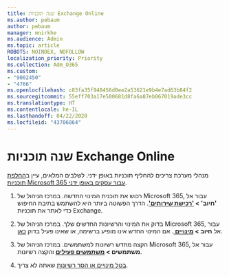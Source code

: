 ```yaml
---
title: שנה תוכניות Exchange Online
ms.author: pebaum
author: pebaum
manager: mnirkhe
ms.audience: Admin
ms.topic: article
ROBOTS: NOINDEX, NOFOLLOW
localization_priority: Priority
ms.collection: Adm_O365
ms.custom:
- "9002450"
- "4766"
ms.openlocfilehash: c83fa35f948456d0ee2a53621e9b4e7ad63b84f2
ms.sourcegitcommit: 55eff703a17e500681d8fa6a87eb067019ade3cc
ms.translationtype: HT
ms.contentlocale: he-IL
ms.lasthandoff: 04/22/2020
ms.locfileid: "43706864"
---
```

# <a name="change-exchange-online-plans"></a>שנה תוכניות Exchange Online

מנהלי מערכת צריכים להחליף תוכניות באופן ידני. לשלבים המלאים, עיין ב[החלפת תוכניות Microsoft 365 עבור עסקים באופן ידני](https://docs.microsoft.com/microsoft-365/commerce/subscriptions/switch-plans-manually?view=o365-worldwide).

1. רכוש את תוכנית המינוי החדשה. במרכז הניהול של Microsoft 365, עבור אל **'חיוב' > ['רכישת שירותים'](https://go.microsoft.com/fwlink/p/?linkid=868433)**. הדרך הפשוטה ביותר היא להשתמש בתיבת החיפוש כדי לאתר את תוכניות Exchange.

2. בדוק את המינוי והרשיונות החדשים שלך. במרכז הניהול של Microsoft 365, עבור אל **חיוב > [מינויים ](https://go.microsoft.com/fwlink/p/?linkid=842054)**. אם המינוי החדש אינו מופיע ברשימה, או שאינו פעיל בדוק [כאן](https://docs.microsoft.com/microsoft-365/commerce/subscriptions/switch-plans-manually?view=o365-worldwide#the-new-subscription-isnt-listed-or-isnt-active).

3. הקצה מחדש רשיונות למשתמשים. במרכז הניהול של Microsoft 365, עבור אל **משתמשים > [משתמשים פעילים](https://go.microsoft.com/fwlink/p/?linkid=834822)** והקצה רשיונות.

4. [בטל מינויים או הסר רשיונות](https://docs.microsoft.com/microsoft-365/commerce/subscriptions/switch-plans-manually?view=o365-worldwide#step-5-cancel-subscriptions-or-remove-licenses-that-you-no-longer-need-optional) שאתה לא צריך.
